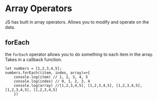 # Array Operators

JS has built in array operators. Allows you to modify and operate on the data.

## forEach
the `forEach` operator allows you to do something to each item in the array.
Takes in a callback function.

```
let numbers = [1,2,3,4,5];
numbers.forEach((item, index, array)=>{
	console.log(item) // 1, 2, 3, 4, 5
	console.log(index) // 0, 1, 2, 3, 4
	console.log(array) //[1,2,3,4,5], [1,2,3,4,5], [1,2,3,4,5], [1,2,3,4,5], [1,2,3,4,5]
	})

